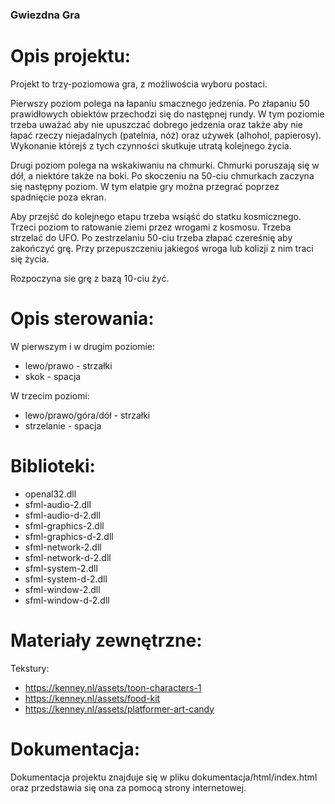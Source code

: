 ### Gwiezdna Gra

# Opis projektu:

Projekt to trzy-poziomowa gra, z możliwościa wyboru postaci.

Pierwszy poziom polega na łapaniu smacznego jedzenia. Po złapaniu 50 prawidłowych obiektów przechodzi się do następnej rundy. W tym poziomie trzeba uważać aby nie upuszczać dobrego jedzenia oraz także aby nie łapać rzeczy niejadalnych (patelnia, nóż) oraz używek (alhohol, papierosy). Wykonanie którejś z tych czynności skutkuje utratą kolejnego życia.

Drugi poziom polega na wskakiwaniu na chmurki. Chmurki poruszają się w dół, a niektóre także na boki. Po skoczeniu na 50-ciu chmurkach zaczyna się następny poziom. W tym elatpie gry można przegrać poprzez spadnięcie poza ekran.

Aby przejść do kolejnego etapu trzeba wsiąść do statku kosmicznego.
Trzeci poziom to ratowanie ziemi przez wrogami z kosmosu. Trzeba strzelać do UFO. Po zestrzelaniu 50-ciu trzeba złapać czereśnię aby zakończyć grę. Przy przepuszczeniu jakiegoś wroga lub kolizji z nim traci się życia.

Rozpoczyna sie grę z bazą 10-ciu żyć.


# Opis sterowania:

W pierwszym i w drugim poziomie:
 - lewo/prawo - strzałki
 - skok - spacja
 
W trzecim poziomi:
 - lewo/prawo/góra/dół - strzałki
 - strzelanie - spacja
 

# Biblioteki:
 - openal32.dll
 - sfml-audio-2.dll
 - sfml-audio-d-2.dll
 - sfml-graphics-2.dll
 - sfml-graphics-d-2.dll
 - sfml-network-2.dll
 - sfml-network-d-2.dll
 - sfml-system-2.dll
 - sfml-system-d-2.dll
 - sfml-window-2.dll
 - sfml-window-d-2.dll
 
 
# Materiały zewnętrzne:

Tekstury:
 - https://kenney.nl/assets/toon-characters-1
 - https://kenney.nl/assets/food-kit
 - https://kenney.nl/assets/platformer-art-candy
 
 
# Dokumentacja:
Dokumentacja projektu znajduje się w pliku dokumentacja/html/index.html oraz przedstawia się ona za pomocą strony internetowej.
